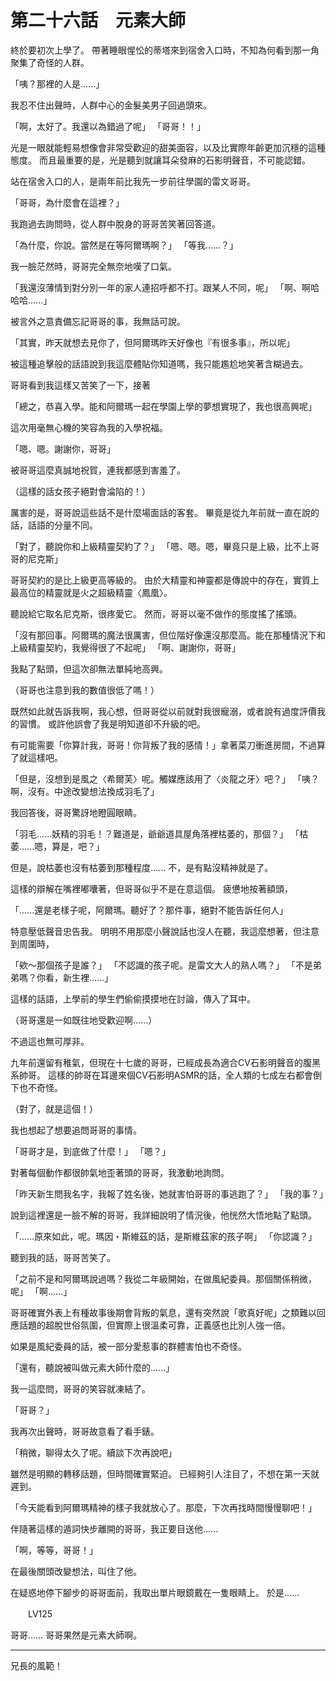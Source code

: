 # 第二十六話　元素大師

終於要初次上學了。
帶著睡眼惺忪的蒂塔來到宿舍入口時，不知為何看到那一角聚集了奇怪的人群。

「咦？那裡的人是......」

我忍不住出聲時，人群中心的金髮美男子回過頭來。

「啊，太好了。我還以為錯過了呢」
「哥哥！！」

光是一眼就能輕易想像會非常受歡迎的甜美面容，以及比實際年齡更加沉穩的這種態度。
而且最重要的是，光是聽到就讓耳朵發麻的石影明聲音，不可能認錯。

站在宿舍入口的人，是兩年前比我先一步前往學園的雷文哥哥。

「哥哥，為什麼會在這裡？」

我跑過去詢問時，從人群中脫身的哥哥苦笑著回答道。

「為什麼，你說。當然是在等阿爾瑪啊？」
「等我......？」

我一臉茫然時，哥哥完全無奈地嘆了口氣。

「我還沒薄情到對分別一年的家人連招呼都不打。跟某人不同，呢」
「啊、啊哈哈哈......」

被言外之意責備忘記哥哥的事，我無話可說。

「其實，昨天就想去見你了，但阿爾瑪昨天好像也『有很多事』，所以呢」

被這種追擊般的話語說到我這麼體貼你知道嗎，我只能尷尬地笑著含糊過去。

哥哥看到我這樣又苦笑了一下，接著

「總之，恭喜入學。能和阿爾瑪一起在學園上學的夢想實現了，我也很高興呢」

這次用毫無心機的笑容為我的入學祝福。

「嗯、嗯。謝謝你，哥哥」

被哥哥這麼真誠地祝賀，連我都感到害羞了。

（這樣的話女孩子絕對會淪陷的！）

厲害的是，哥哥說這些話不是什麼場面話的客套。
畢竟是從九年前就一直在說的話，話語的分量不同。

「對了，聽說你和上級精靈契約了？」
「嗯、嗯。嗯，畢竟只是上級，比不上哥哥的尼克斯」

哥哥契約的是比上級更高等級的。
由於大精靈和神靈都是傳說中的存在，實質上最高位的精靈就是火之超級精靈〈鳳凰〉。

聽說給它取名尼克斯，很疼愛它。
然而，哥哥以毫不做作的態度搖了搖頭。

「沒有那回事。阿爾瑪的魔法很厲害，但位階好像還沒那麼高。能在那種情況下和上級精靈契約，我覺得很了不起呢」
「啊、謝謝你，哥哥」

我點了點頭，但這次卻無法單純地高興。

（哥哥也注意到我的數值很低了嗎！）

既然如此就告訴我啊，我心想，但哥哥從以前就對我很寵溺，或者說有過度評價我的習慣。
或許他誤會了我是明知道卻不升級的吧。

有可能需要「你算計我，哥哥！你背叛了我的感情！」拿著菜刀衝進房間，不過算了就這樣吧。

「但是，沒想到是風之〈希爾芙〉呢。觸媒應該用了〈炎龍之牙〉吧？」
「咦？啊，沒有。中途改變想法換成羽毛了」

我回答後，哥哥驚訝地瞪圓眼睛。

「羽毛......妖精的羽毛！？難道是，爺爺道具屋角落裡枯萎的，那個？」
「枯萎......嗯，算是，吧？」

但是，說枯萎也沒有枯萎到那種程度......
不，是有點沒精神就是了。

這樣的辯解在嘴裡嘟囔著，但哥哥似乎不是在意這個。
疲憊地按著額頭，

「......還是老樣子呢，阿爾瑪。聽好了？那件事，絕對不能告訴任何人」

特意壓低聲音忠告我。
明明不用那麼小聲說話也沒人在聽，我這麼想著，但注意到周圍時，

「欸～那個孩子是誰？」
「不認識的孩子呢。是雷文大人的熟人嗎？」
「不是弟弟嗎？你看，新生裡......」

這樣的話語，上學前的學生們偷偷摸摸地在討論，傳入了耳中。

（哥哥還是一如既往地受歡迎啊......）

不過這也無可厚非。

九年前還留有稚氣，但現在十七歲的哥哥，已經成長為適合CV石影明聲音的腹黑系帥哥。
這樣的帥哥在耳邊來個CV石影明ASMR的話，全人類的七成左右都會倒下也不奇怪。

（對了，就是這個！）

我也想起了想要追問哥哥的事情。

「哥哥才是，到底做了什麼！」
「嗯？」

對著每個動作都很帥氣地歪著頭的哥哥，我激動地詢問。

「昨天新生問我名字，我報了姓名後，她就害怕哥哥的事逃跑了？」
「我的事？」

說到這裡還是一臉不解的哥哥，我詳細說明了情況後，他恍然大悟地點了點頭。

「......原來如此，呢。瑪因・斯維茲的話，是斯維茲家的孩子啊」
「你認識？」

聽到我的話，哥哥苦笑了。

「之前不是和阿爾瑪說過嗎？我從二年級開始，在做風紀委員。那個關係稍微，呢」
「啊......」

哥哥確實外表上有種故事後期會背叛的氣息，還有突然說「歌真好呢」之類難以回應話題的超脫世俗氛圍，但實際上很溫柔可靠，正義感也比別人強一倍。

如果是風紀委員的話，被一部分愛惹事的群體害怕也不奇怪。

「還有，聽說被叫做元素大師什麼的......」

我一這麼問，哥哥的笑容就凍結了。

「哥哥？」

我再次出聲時，哥哥故意看了看手錶。

「稍微，聊得太久了呢。續談下次再說吧」

雖然是明顯的轉移話題，但時間確實緊迫。
已經夠引人注目了，不想在第一天就遲到。

「今天能看到阿爾瑪精神的樣子我就放心了。那麼，下次再找時間慢慢聊吧！」

伴隨著這樣的遁詞快步離開的哥哥，我正要目送他......

「啊，等等，哥哥！」

在最後關頭改變想法，叫住了他。

在疑惑地停下腳步的哥哥面前，我取出單片眼鏡戴在一隻眼睛上。
於是......

　　LV125

哥哥......
哥哥果然是元素大師啊。

---

兄長的風範！
